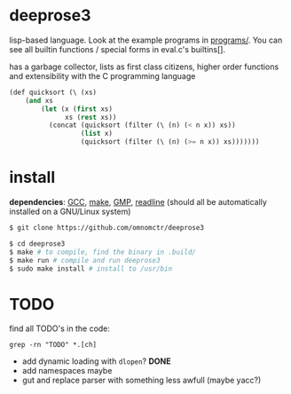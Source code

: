 # deeprose3

lisp-based language. Look at the example programs in [programs/](https://github.com/omnomctr/deeprose3/tree/main/programs).
You can see all builtin functions / special forms in eval.c's builtins[].

has a garbage collector, lists as first class citizens, higher order functions and extensibility with the C programming language

```lisp
(def quicksort (\ (xs)
    (and xs
        (let (x (first xs)
              xs (rest xs))
          (concat (quicksort (filter (\ (n) (< n x)) xs))
                  (list x)
                  (quicksort (filter (\ (n) (>= n x)) xs)))))))

```

# install

**dependencies**: [GCC](https://gcc.gnu.org/), [make](https://www.gnu.org/software/make/), [GMP](https://gmplib.org/), [readline](https://www.gnu.org/software/readline/) (should all be automatically installed on a GNU/Linux system)

```sh
$ git clone https://github.com/omnomctr/deeprose3

$ cd deeprose3
$ make # to compile, find the binary in .build/
$ make run # compile and run deeprose3 
$ sudo make install # install to /usr/bin
```

# TODO
find all TODO's in the code:
```ch
grep -rn "TODO" *.[ch]
```
* add dynamic loading with `dlopen`? **DONE**
* add namespaces maybe
* gut and replace parser with something less awfull (maybe yacc?)
